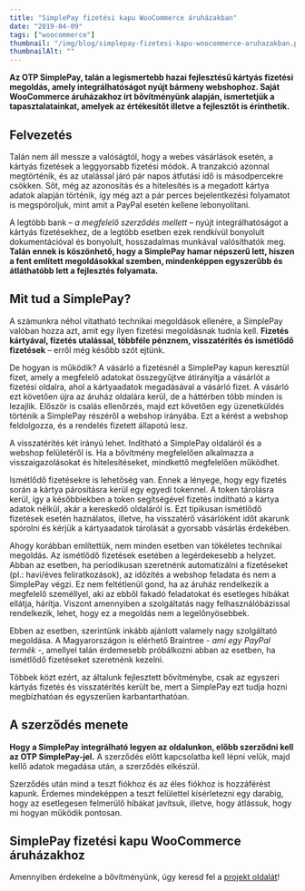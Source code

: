 ```yaml
---
title: "SimplePay fizetési kapu WooCommerce áruházakban"
date: "2019-04-09"
tags: ["woocommerce"]
thumbnail: "/img/blog/simplepay-fizetesi-kapu-woocommerce-aruhazakban.png"
thumbnailAlt: ""
---
```


**Az OTP SimplePay, talán a legismertebb hazai fejlesztésű kártyás fizetési megoldás, amely integrálhatóságot nyújt bármeny webshophoz. Saját WooCommerce áruházakhoz írt bővítményünk alapján, ismertetjük a tapasztalatainkat, amelyek az értékesítőt illetve a fejlesztőt is érinthetik.**

## Felvezetés

Talán nem áll messze a valóságtól, hogy a webes vásárlások esetén, a kártyás fizetések a leggyorsabb fizetési módok. A tranzakció azonnal megtörténik, és az utalással járó pár napos átfutási idő is másodpercekre csökken. Sőt, még az azonosítás és a hitelesítés is a megadott kártya adatok alapján történik, így még azt a pár perces bejelentkezési folyamatot is megspóroljuk, mint amit a PayPal esetén kellene lebonyolítani.

A legtöbb bank – _a megfelelő szerződés mellett_ – nyújt integrálhatóságot a kártyás fizetésekhez, de a legtöbb esetben ezek rendkívül bonyolult dokumentációval és bonyolult, hosszadalmas munkával valósíthatók meg. **Talán ennek is köszönhető, hogy a SimplePay hamar népszerű lett, hiszen a fent említett megoldásokkal szemben, mindenképpen egyszerűbb és átláthatóbb lett a fejlesztés folyamata.**

## Mit tud a SimplePay?

A számunkra néhol vitatható technikai megoldások ellenére, a SimplePay valóban hozza azt, amit egy ilyen fizetési megoldásnak tudnia kell. **Fizetés kártyával, fizetés utalással, többféle pénznem, visszatérítés és ismétlődő fizetések** – erről még később szót ejtünk.

De hogyan is működik? A vásárló a fizetésnél a SimplePay kapun keresztül fizet, amely a megfelelő adatokat összegyűjtve átirányítja a vásárlót a fizetési oldalra, ahol a kártyaadatok megadásával a vásárló fizet. A vásárló ezt követően újra az áruház oldalára kerül, de a háttérben több minden is lezajlik. Először is csalás ellenőrzés, majd ezt követően egy üzenetküldés történik a SimplePay részéről a webshop irányába. Ezt a kérést a webshop feldolgozza, és a rendelés fizetett állapotú lesz.

A visszatérítés két irányú lehet. Indítható a SimplePay oldaláról és a webshop felületéről is. Ha a bővítmény megfelelően alkalmazza a visszaigazolásokat és hitelesítéseket, mindkettő megfelelően működhet.

Ismétlődő fizetésekre is lehetőség van. Ennek a lényege, hogy egy fizetés során a kártya párosításra kerül egy egyedi tokennel. A token tárolásra kerül, így a későbbiekben a token segítségével fizetés indítható a kártya adatok nélkül, akár a kereskedő oldaláról is. Ezt tipikusan ismétlődő fizetések esetén haználatos, illetve, ha visszatérő vásárlóként időt akarunk spórolni és kérjük a kártyaadatok tárolását a gyorsabb vásárlás érdekében.

Ahogy korábban említettük, nem minden esetben van tökéletes technikai megoldás. Az ismétlődő fizetések esetében a legérdekesebb a helyzet. Abban az esetben, ha periodikusan szeretnénk automatizálni a fizetéseket (pl.: havi/éves feliratkozások), az időzítés a webshop feladata és nem a SimplePay végzi. Ez nem feltétlenül gond, ha az áruház rendelkezik a megfelelő személlyel, aki az ebből fakadó feladatokat és esetleges hibákat ellátja, hárítja. Viszont amennyiben a szolgáltatás nagy felhasználóbázissal rendelkezik, lehet, hogy ez a megoldás nem a legelőnyösebbek.

Ebben az esetben, szerintünk inkább ajánlott valamely nagy szolgáltató megoldása. A Magyarországon is elérhető Braintree - _ami egy PayPal termék_ -, amellyel talán érdemesebb próbálkozni abban az esetben, ha ismétlődő fizetéseket szeretnénk kezelni.

Többek közt ezért, az általunk fejlesztett bővítménybe, csak az egyszeri kártyás fizetés és visszatérítés került be, mert a SimplePay ezt tudja hozni megbízhatóan és egyszerűen karbantarthatóan.

## A szerződés menete

**Hogy a SimplePay integrálható legyen az oldalunkon, előbb szerződni kell az OTP SimplePay-jel.** A szerződés előtt kapcsolatba kell lépni velük, majd kellő adatok megadása után, a szerződés elkészül.

Szerződés után mind a teszt fiókhoz és az éles fiókhoz is hozzáférést kapunk. Érdemes mindeképpen a teszt felülettel kísérletezni egy darabig, hogy az esetlegesen felmerülő hibákat javítsuk, illetve, hogy átlássuk, hogy mi hogyan működik pontosan.

## SimplePay fizetési kapu WooCommerce áruházakhoz

Amennyiben érdekelne a bővítményünk, úgy keresd fel a [projekt oldalát](https://simplepay.conedevelopment.com/)!
